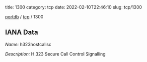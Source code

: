 title: 1300
category: tcp
date: 2022-02-10T22:46:10
slug: tcp/1300

[portdb](/) / [tcp](/category/tcp.html) / 1300


## IANA Data

_Name:_ h323hostcallsc

_Description:_ H.323 Secure Call Control Signalling

